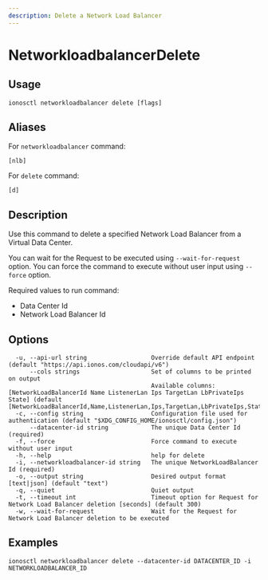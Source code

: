 ```yaml
---
description: Delete a Network Load Balancer
---
```


# NetworkloadbalancerDelete

## Usage

```text
ionosctl networkloadbalancer delete [flags]
```

## Aliases

For `networkloadbalancer` command:

```text
[nlb]
```

For `delete` command:

```text
[d]
```

## Description

Use this command to delete a specified Network Load Balancer from a Virtual Data Center.

You can wait for the Request to be executed using `--wait-for-request` option. You can force the command to execute without user input using `--force` option.

Required values to run command:

* Data Center Id
* Network Load Balancer Id

## Options

```text
  -u, --api-url string                  Override default API endpoint (default "https://api.ionos.com/cloudapi/v6")
      --cols strings                    Set of columns to be printed on output 
                                        Available columns: [NetworkLoadBalancerId Name ListenerLan Ips TargetLan LbPrivateIps State] (default [NetworkLoadBalancerId,Name,ListenerLan,Ips,TargetLan,LbPrivateIps,State])
  -c, --config string                   Configuration file used for authentication (default "$XDG_CONFIG_HOME/ionosctl/config.json")
      --datacenter-id string            The unique Data Center Id (required)
  -f, --force                           Force command to execute without user input
  -h, --help                            help for delete
  -i, --networkloadbalancer-id string   The unique NetworkLoadBalancer Id (required)
  -o, --output string                   Desired output format [text|json] (default "text")
  -q, --quiet                           Quiet output
  -t, --timeout int                     Timeout option for Request for Network Load Balancer deletion [seconds] (default 300)
  -w, --wait-for-request                Wait for the Request for Network Load Balancer deletion to be executed
```

## Examples

```text
ionosctl networkloadbalancer delete --datacenter-id DATACENTER_ID -i NETWORKLOADBALANCER_ID
```

